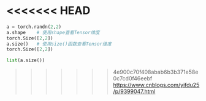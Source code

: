 



<<<<<<< HEAD
=======
```python
a = torch.randn(2,2)
a.shape    # 使用shape查看Tensor维度
torch.Size([2,2])
a.size()   # 使用size()函数查看Tensor维度
torch.Size([2,2])

list(a.size())
```





>>>>>>> 4e900c70f408abab6b3b371e58e0c7cd0f46eebf
https://www.cnblogs.com/yifdu25/p/9399047.html